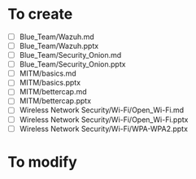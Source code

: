 # To create
- [ ] Blue_Team/Wazuh.md
- [ ] Blue_Team/Wazuh.pptx
- [ ] Blue_Team/Security_Onion.md
- [ ] Blue_Team/Security_Onion.pptx
- [ ] MITM/basics.md
- [ ] MITM/basics.pptx
- [ ] MITM/bettercap.md
- [ ] MITM/bettercap.pptx
- [ ] Wireless Network Security/Wi-Fi/Open_Wi-Fi.md
- [ ] Wireless Network Security/Wi-Fi/Open_Wi-Fi.pptx
- [ ] Wireless Network Security/Wi-Fi/WPA-WPA2.pptx
# To modify